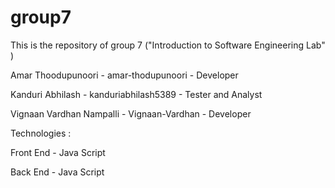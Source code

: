 # group7
This is the repository of group 7 ("Introduction to Software Engineering Lab" )

Amar Thoodupunoori - amar-thodupunoori - Developer 

Kanduri Abhilash - kanduriabhilash5389 - Tester and Analyst

Vignaan Vardhan Nampalli - Vignaan-Vardhan - Developer


Technologies : 

Front End - Java Script

Back End - Java Script

